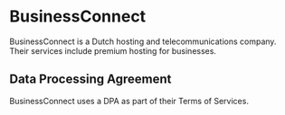 # BusinessConnect
BusinessConnect is a Dutch hosting and telecommunications company. Their services include premium hosting for businesses.

## Data Processing Agreement
BusinessConnect uses a DPA as part of their Terms of Services.
